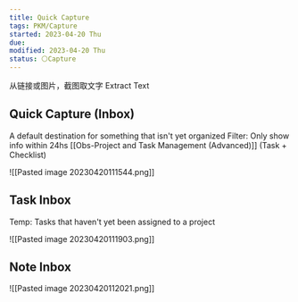 ```yaml
---
title: Quick Capture
tags: PKM/Capture
started: 2023-04-20 Thu
due:
modified: 2023-04-20 Thu
status: ⚪Capture
---
```

从链接或图片，截图取文字 Extract Text
## Quick Capture (Inbox)
A default destination for something that isn't yet organized
Filter: Only show info within 24hs 
[[Obs-Project and Task Management (Advanced)]] (Task + Checklist)

![[Pasted image 20230420111544.png]]

## Task Inbox
Temp: Tasks that haven't yet been assigned to a project

![[Pasted image 20230420111903.png]]

## Note Inbox
![[Pasted image 20230420112021.png]]


